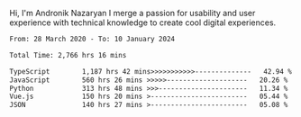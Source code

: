 Hi, I'm Andronik Nazaryan
I merge a passion for usability and user experience with technical knowledge to create cool digital experiences.


<!--START_SECTION:waka-->

```txt
From: 28 March 2020 - To: 10 January 2024

Total Time: 2,766 hrs 16 mins

TypeScript        1,187 hrs 42 mins>>>>>>>>>>>--------------   42.94 %
JavaScript        560 hrs 26 mins >>>>>--------------------   20.26 %
Python            313 hrs 48 mins >>>----------------------   11.34 %
Vue.js            150 hrs 20 mins >------------------------   05.44 %
JSON              140 hrs 27 mins >------------------------   05.08 %
```

<!--END_SECTION:waka-->
